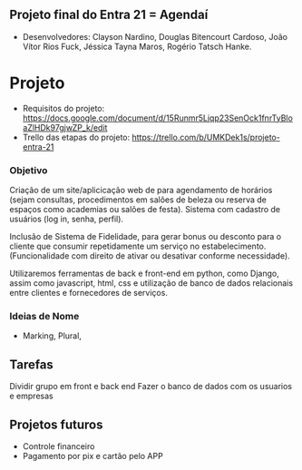 ## Projeto final do Entra 21 = Agendaí

- Desenvolvedores: Clayson Nardino, Douglas Bitencourt Cardoso, João Vítor Rios Fuck, Jéssica Tayna Maros, Rogério Tatsch Hanke.

# Projeto

- Requisitos do projeto: https://docs.google.com/document/d/15Runmr5Ljqp23SenOck1fnrTyBloaZlHDk97gjwZP_k/edit
- Trello das etapas do projeto: https://trello.com/b/UMKDek1s/projeto-entra-21


### Objetivo

Criação de um site/aplicicação web de para agendamento de horários (sejam consultas, procedimentos em salões de beleza ou reserva de espaços como academias ou salões de festa). 
Sistema com cadastro de usuários (log in, senha, perfil).

Inclusão de Sistema de Fidelidade, para gerar bonus ou desconto para o cliente que consumir repetidamente um serviço no estabelecimento. (Funcionalidade com direito de ativar ou desativar conforme necessidade).

Utilizaremos ferramentas de back e front-end em python, como Django, assim como javascript, html, css e utilização de banco de dados relacionais entre clientes e fornecedores de serviços.


### Ideias de Nome

- Marking, Plural,

## Tarefas
Dividir grupo em front e back end
Fazer o banco de dados com os usuarios e empresas

## Projetos futuros

- Controle financeiro
- Pagamento por pix e cartão pelo APP


